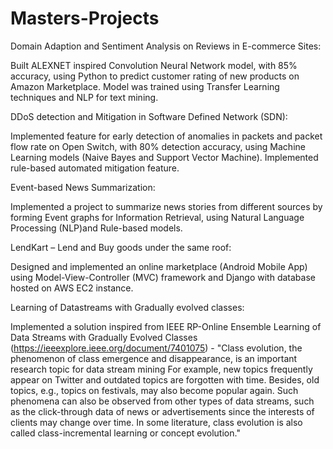 # Masters-Projects

Domain Adaption and Sentiment Analysis on Reviews in E-commerce Sites: 

Built ALEXNET inspired Convolution Neural Network model, with 85% accuracy, using Python to predict customer rating of new products on Amazon Marketplace. Model was trained using Transfer Learning techniques and NLP for text mining.

DDoS detection and Mitigation in Software Defined Network (SDN): 

Implemented feature for early detection of anomalies in packets and packet flow rate on Open Switch, with 80% detection accuracy, using Machine Learning models (Naive Bayes and Support Vector Machine). Implemented rule-based automated mitigation feature.

Event-based News Summarization: 

Implemented a project to summarize news stories from different sources by forming Event graphs for Information Retrieval, using Natural Language Processing (NLP)and Rule-based models.

LendKart – Lend and Buy goods under the same roof:

Designed and implemented an online marketplace (Android Mobile App) using Model-View-Controller (MVC) framework and Django with database hosted on AWS EC2 instance.

Learning of Datastreams with Gradually evolved classes:

Implemented a solution inspired from IEEE RP-Online Ensemble Learning of Data Streams with Gradually Evolved Classes (https://ieeexplore.ieee.org/document/7401075) - "Class evolution, the phenomenon of class emergence and disappearance, is an important research topic for data stream mining For example, new topics frequently appear on Twitter and outdated topics are forgotten with time. Besides, old topics, e.g., topics on festivals, may also become popular again. Such phenomena can also be observed from other types of data streams, such as the click-through data of news or advertisements since the interests of clients may change over time. In some literature, class evolution is also called class-incremental learning or concept evolution."
